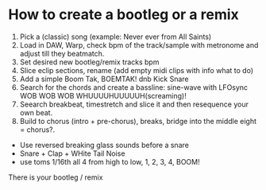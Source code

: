 # How to create a bootleg or a remix


1. Pick a (classic) song (example: Never ever from All Saints)
2. Load in DAW, Warp, check bpm of the track/sample with metronome and adjust till they beatmatch.
3. Set desired new bootleg/remix tracks bpm
4. Slice eclip sections, rename (add empty midi clips with info what to do)
5. Add a simple Boom Tak, BOEMTAK! dnb Kick Snare
6. Search for the chords and create a bassline: sine-wave with LFOsync WOB WOB WOB WHUUUUHUUUUUH(screaming)!
7. Seearch breakbeat, timestretch and slice it and then resequence your own beat.
8. Build to chorus (intro + pre-chorus), breaks, bridge into the middle eight = chorus?.

* Use reversed breaking glass sounds before a snare
* Snare + Clap + WHite Tail Noise
* use toms 1/16th all 4 from high to low, 1, 2, 3, 4, BOOM!



There is your bootleg / remix

